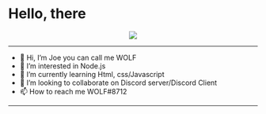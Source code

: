# Hello, there

<p align="center">
   <img src="https://forthebadge.com/images/badges/powered-by-coffee.svg"/>
</p>

---

- 👋 Hi, I’m Joe you can call me WOLF
- 👀 I’m interested in Node.js
- 🌱 I’m currently learning Html, css/Javascript
- 💞️ I’m looking to collaborate on Discord server/Discord Client
- 📫 How to reach me WOLF#8712

---

<!---
iiBlackwolf/iiBlackwolf is a ✨ special ✨ repository because its `README.md` (this file) appears on your GitHub profile.
You can click the Preview link to take a look at your changes.
--->
